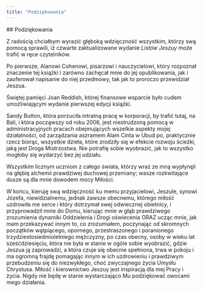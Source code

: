 ```yaml
---
title: "Podziękowania"
---
```


<div markdown="1" class="chHead">
## Podziękowania

</div>

Z radością chciałbym wyrazić głęboką wdzięczność wszystkim, którzy swą pomocą sprawili, iż czwarte zaktualizowane wydanie *Listów Jeszuy* może trafić w ręce czytelników.

Po pierwsze, Alanowi Cohenowi, pisarzowi i nauczycielowi, który rozpoznał znaczenie tej książki i zarówno zachęcał mnie do jej opublikowania, jak i zaoferował napisanie do niej przedmowy, tak jak to proroczo przewidział Jeszua.

Świętej pamięci Joan Reddish, której finansowe wsparcie było cudem umożliwiającym wydanie pierwszej edycji książki.

Sandy Button, która porzuciła intratną pracę w korporacji, by trafić tutaj, na Bali, i która począwszy od roku 2006, jest niestrudzoną pomocą w administracyjnych pracach obejmujących wszelkie aspekty mojej działalności, od zarządzania aszramem Alam Cinta w Ubud po, praktycznie rzecz biorąc, wszystkie dzieła, które zrodziły się w efekcie rozwoju ścieżki, jaką jest Droga Mistrzostwa. Nie potrafię sobie wyobrazić, jak to wszystko mogłoby się wydarzyć bez jej udziału.

Wszystkim licznym uczniom z całego świata, którzy wraz ze mną wypłynęli na głębię alchemii prawdziwej duchowej przemiany; wasze rozkwitające dusze są dla mnie dowodem mocy Miłości.

W końcu, kieruję swą wdzięczność ku memu przyjacielowi, Jeszule, synowi Józefa, niewidzialnemu, jednak zawsze obecnemu, którego miłość uzdrowiła me serce i który dotrzymał swej odwiecznej obietnicy, i przyprowadził mnie do Domu, kierując mnie w głąb prawdziwego zrozumienia dynamiki Oddzielenia i Drogi oświecenia ORAZ ucząc mnie, jak mam przekazywać innym to, co zrozumiałem, poczynając od skromnych początków wątpiącego, opornego, przestraszonego i poranionego trzydziestosiedmioletniego mężczyzny, po czas obecny, osoby w wieku lat sześćdziesięciu, która nie była w stanie w ogóle sobie wyobrazić, gdzie Jeszua ją zaprowadzi, a która czuje się obecnie spełniona, trwa w pokoju i ma ogromną frajdę pomagając innym w ich uzdrowieniu i prawdziwym przebudzeniu się do niezwykłego, choć zwyczajnego życia Umysłu Chrystusa. Miłość i kierownictwo Jeszuy jest inspiracją dla mej Pracy i życia. Nigdy nie będę w stanie wystarczająco Mu podziękować owocami mego działania.

&nbsp;

